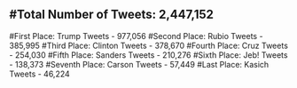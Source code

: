 #Total Number of Tweets: 2,447,152 
---
#First Place: Trump Tweets - 977,056
#Second Place: Rubio Tweets - 385,995
#Third Place: Clinton Tweets - 378,670
#Fourth Place: Cruz Tweets - 254,030
#Fifth Place: Sanders Tweets - 210,276
#Sixth Place: Jeb! Tweets - 138,373
#Seventh Place: Carson Tweets - 57,449
#Last Place: Kasich Tweets - 46,224
